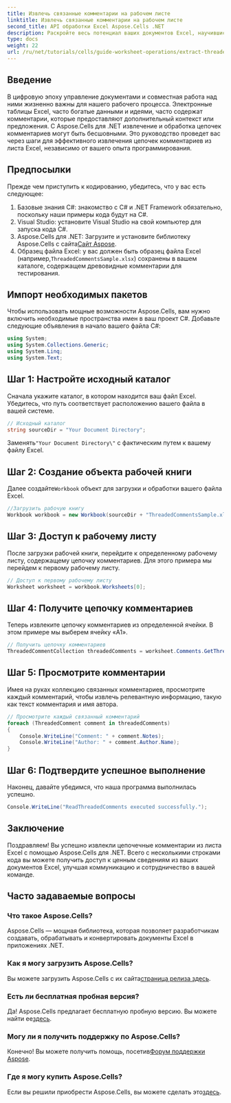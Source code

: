 ```yaml
---
title: Извлечь связанные комментарии на рабочем листе
linktitle: Извлечь связанные комментарии на рабочем листе
second_title: API обработки Excel Aspose.Cells .NET
description: Раскройте весь потенциал ваших документов Excel, научившись эффективно извлекать цепочечные комментарии с помощью Aspose.Cells для .NET. Это всеобъемлющее руководство проведет вас через пошаговые инструкции.
type: docs
weight: 22
url: /ru/net/tutorials/cells/guide-worksheet-operations/extract-threaded-comments/
---
```

## Введение

В цифровую эпоху управление документами и совместная работа над ними жизненно важны для нашего рабочего процесса. Электронные таблицы Excel, часто богатые данными и идеями, часто содержат комментарии, которые предоставляют дополнительный контекст или предложения. С Aspose.Cells для .NET извлечение и обработка цепочек комментариев могут быть бесшовными. Это руководство проведет вас через шаги для эффективного извлечения цепочек комментариев из листа Excel, независимо от вашего опыта программирования. 

## Предпосылки
Прежде чем приступить к кодированию, убедитесь, что у вас есть следующее:

1. Базовые знания C#: знакомство с C# и .NET Framework обязательно, поскольку наши примеры кода будут на C#.
2. Visual Studio: установите Visual Studio на свой компьютер для запуска кода C#.
3.  Aspose.Cells для .NET: Загрузите и установите библиотеку Aspose.Cells с сайта[Сайт Aspose](https://releases.aspose.com/cells/net/).
4.  Образец файла Excel: у вас должен быть образец файла Excel (например,`ThreadedCommentsSample.xlsx`) сохранены в вашем каталоге, содержащем древовидные комментарии для тестирования.

## Импорт необходимых пакетов
Чтобы использовать мощные возможности Aspose.Cells, вам нужно включить необходимые пространства имен в ваш проект C#. Добавьте следующие объявления в начало вашего файла C#:

```csharp
using System;
using System.Collections.Generic;
using System.Linq;
using System.Text;
```

## Шаг 1: Настройте исходный каталог
Сначала укажите каталог, в котором находится ваш файл Excel. Убедитесь, что путь соответствует расположению вашего файла в вашей системе.

```csharp
// Исходный каталог
string sourceDir = "Your Document Directory";
```
 Заменять`"Your Document Directory\"` с фактическим путем к вашему файлу Excel.

## Шаг 2: Создание объекта рабочей книги
 Далее создайте`Workbook` объект для загрузки и обработки вашего файла Excel.

```csharp
//Загрузить рабочую книгу
Workbook workbook = new Workbook(sourceDir + "ThreadedCommentsSample.xlsx");
```

## Шаг 3: Доступ к рабочему листу
После загрузки рабочей книги, перейдите к определенному рабочему листу, содержащему цепочку комментариев. Для этого примера мы перейдем к первому рабочему листу.

```csharp
// Доступ к первому рабочему листу
Worksheet worksheet = workbook.Worksheets[0];
```

## Шаг 4: Получите цепочку комментариев
Теперь извлеките цепочку комментариев из определенной ячейки. В этом примере мы выберем ячейку «A1».

```csharp
// Получить цепочку комментариев
ThreadedCommentCollection threadedComments = worksheet.Comments.GetThreadedComments("A1");
```

## Шаг 5: Просмотрите комментарии
Имея на руках коллекцию связанных комментариев, просмотрите каждый комментарий, чтобы извлечь релевантную информацию, такую как текст комментария и имя автора.

```csharp
// Просмотрите каждый связанный комментарий
foreach (ThreadedComment comment in threadedComments)
{
    Console.WriteLine("Comment: " + comment.Notes);
    Console.WriteLine("Author: " + comment.Author.Name);
}
```

## Шаг 6: Подтвердите успешное выполнение
Наконец, давайте убедимся, что наша программа выполнилась успешно.

```csharp
Console.WriteLine("ReadThreadedComments executed successfully.");
```

## Заключение
Поздравляем! Вы успешно извлекли цепочечные комментарии из листа Excel с помощью Aspose.Cells для .NET. Всего с несколькими строками кода вы можете получить доступ к ценным сведениям из ваших документов Excel, улучшая коммуникацию и сотрудничество в вашей команде.

## Часто задаваемые вопросы

### Что такое Aspose.Cells?
Aspose.Cells — мощная библиотека, которая позволяет разработчикам создавать, обрабатывать и конвертировать документы Excel в приложениях .NET.

### Как я могу загрузить Aspose.Cells?
 Вы можете загрузить Aspose.Cells с их сайта[страница релиза здесь](https://releases.aspose.com/cells/net/).

### Есть ли бесплатная пробная версия?
 Да! Aspose.Cells предлагает бесплатную пробную версию. Вы можете найти ее[здесь](https://releases.aspose.com/).

### Могу ли я получить поддержку по Aspose.Cells?
 Конечно! Вы можете получить помощь, посетив[Форум поддержки Aspose](https://forum.aspose.com/c/cells/9).

### Где я могу купить Aspose.Cells?
 Если вы решили приобрести Aspose.Cells, вы можете сделать это[здесь](https://purchase.aspose.com/buy).